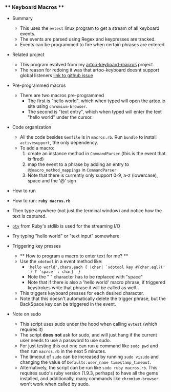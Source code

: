 ### ** Keyboard Macros **

- Summary
  - This uses the `evtest` linux program to get a stream of all keyboard events.
  - The events are parsed using Regex and keypresses are tracked.
  - Events can be programmed to fire when certain phrases are entered

- Related project
  - This program evolved from my [artoo-keyboard-macros](https://github.com/maxpleaner/artoo-keyboard-macros) project.
  - The reason for redoing it was that artoo-keyboard doesnt support global listeners [link to github issue](https://github.com/hybridgroup/artoo-keyboard/issues/6)

- Pre-programmed macros
  - There are two macros pre-programmed
    - The first is  "hello world", which when typed will open the [artoo.io](artoo.io) site using
  `chromium-browser`. 
    - The second is "text entry", which when typed will enter the text "hello world" under the cursor. 

- Code organization
  - All the code besides `Gemfile` is in `macros.rb`. Run `bundle` to install `activesupport`, the only dependency. 
  - To add a macro:
    1. create an instance method in `CommandParser` (this is the event that is fired)
    2. map the event to a phrase by adding an entry to `@@macro_method_mappings` in `CommandParser`
    3. Note that there is currently only support 0-9, a-z (lowercase), space and the '@' sign
    
-  How to run
  - How to run: __`ruby macros.rb`__
  - Then type anywhere (not just the terminal window) and notice how the text is captured.
  - [`pty`](http://ruby-doc.org/stdlib-2.2.3/libdoc/pty/rdoc/PTY.html) from Ruby's stdlib is used for the streaming I/O 
  - Try typing "hello world"  or "text input" somewhere

- Triggering key presses
  - ** How to program a macro to enter text for me? **
  - Use the `xdotool` in a event method like:
    - ``'hello world'.chars.each { |char| `xdotool key #{char.eql?(' ') ? 'space' : char}` }``
    - Note the " " character has to be replaced with "space"
    - Note that if there is also a 'hello world' macro phrase, if triggered keystrokes write that phrase it will be called as well.
  - This triggers keyboard presses for each desired character.
  - Note that this doesn't automatically delete the trigger phrase, but the BackSpace key can be triggered in the event. 

- Note on sudo
  - This script uses sudo under the hood when calling `evtest` (which requires it)
  - The script **does not** ask for sudo, and will just hang if the current user needs to use a password to use sudo. 
  - For just testing this out one can run a command like `sudo pwd` and then run `macros.rb` in the next 5 minutes.
  - The  timeout of `sudo` can be increased by running `sudo visudo` and changing the value of `Defaults:user_name timestamp_timeout`.
  - Alternatively, the script can be run like `sudo ruby macros.rb`. This requires sudo's ruby version (1.9.3, perhaps) 
    to have all the gems installed, and additionally, many commands like `chromium-browser` won't work when called by sudo. 